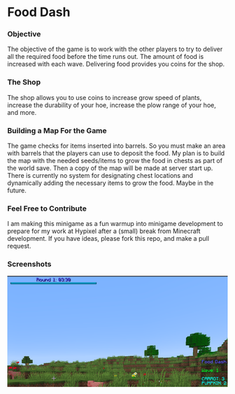 # Food Dash

### Objective

The objective of the game is to work with the other players to try to deliver
all the required food before the time runs out. The amount of food is
increased with each wave. Delivering food provides you coins for the shop.

### The Shop

The shop allows you to use coins to increase grow speed of plants, increase the
durability of your hoe, increase the plow range of your hoe, and more.

### Building a Map For the Game

The game checks for items inserted into barrels. So you must make an area with
barrels that the players can use to deposit the food. My plan is to build the
map with the needed seeds/items to grow the food in chests as part of the world
save. Then a copy of the map will be made at server start up. There is currently
no system for designating chest locations and dynamically adding the necessary items
to grow the food. Maybe in the future.

### Feel Free to Contribute

I am making this minigame as a fun warmup into minigame development to prepare
for my work at Hypixel after a (small) break from Minecraft development. If you have
ideas, please fork this repo, and make a pull request.

### Screenshots

![img.png](img.png)